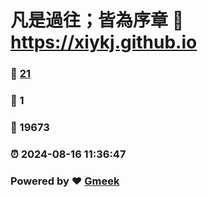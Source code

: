 # 凡是過往；皆為序章 :link: https://xiykj.github.io 
### :page_facing_up: [21](https://xiykj.github.io/tag.html) 
### :speech_balloon: 1 
### :hibiscus: 19673 
### :alarm_clock: 2024-08-16 11:36:47 
### Powered by :heart: [Gmeek](https://github.com/Meekdai/Gmeek)
